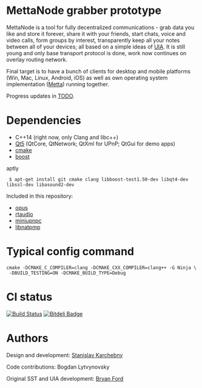 MettaNode grabber prototype
===========================

MettaNode is a tool for fully decentralized communications - grab data you like and store it forever, share it with your friends, start chats, voice and video calls, form groups by interest, transparently keep all your notes between all of your devices; all based on a simple ideas of [UIA](http://pdos.csail.mit.edu/uia/). It is still young and only base transport protocol is done, work now continues on overlay routing network.

Final target is to have a bunch of clients for desktop and mobile platforms (Win, Mac, Linux, Android, iOS) as well as own operating system implementation ([Metta](https://github.com/berkus/metta/wiki)) running together.

Progress updates in [TODO](TODO).

Dependencies
============

* C++14 (right now, only Clang and libc++)
* [Qt5](http://qt-project.org/) (QtCore, QtNetwork; QtXml for UPnP; QtGui for demo apps)
* [cmake](http://cmake.org/)
* [boost](http://boost.org/)

aptly
```
 $ apt-get install git cmake clang libboost-test1.50-dev libqt4-dev libssl-dev libasound2-dev
```

Included in this repository:

* [opus](http://opus-codec.org/)
* [rtaudio](http://www.music.mcgill.ca/~gary/rtaudio/)
* [miniupnpc](https://github.com/miniupnp/miniupnp/tree/master/miniupnpc)
* [libnatpmp](http://thebends.googlecode.com/svn/trunk/nat/pmp)

Typical config command
======================
```
cmake -DCMAKE_C_COMPILER=clang -DCMAKE_CXX_COMPILER=clang++ -G Ninja \
 -DBUILD_TESTING=ON -DCMAKE_BUILD_TYPE=Debug
```

CI status
=========
[![Build Status](https://secure.travis-ci.org/berkus/mettanode.png)](http://travis-ci.org/berkus/mettanode)
[![Bitdeli Badge](https://d2weczhvl823v0.cloudfront.net/berkus/mettanode/trend.png)](https://bitdeli.com/free "Bitdeli Badge")

Authors
=======
Design and development:
[Stanislav Karchebny](http://exocortex.madfire.net)

Code contributions:
Bogdan Lytvynovsky

Original SST and UIA development:
[Bryan Ford](http://www.brynosaurus.com)

